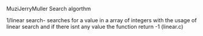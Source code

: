 MuziJerryMuller
Search algorthm

1/linear search- searches for a value in a array of integers with
the usage of linear search and if there isnt any value the function return -1
(linear.c)


